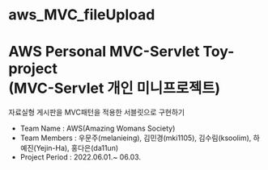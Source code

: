 # aws_MVC_fileUpload

# AWS Personal MVC-Servlet Toy-project<br/>(MVC-Servlet 개인 미니프로젝트)
자료실형 게시판을 MVC패턴을 적용한 서블릿으로 구현하기
- Team Name : AWS(Amazing Womans Society)<br/>
- Team Members : 우문주(melanieing), 김민경(mki1105), 김수림(ksoolim), 하예진(Yejin-Ha), 홍다은(da11un)<br/>
- Project Period : 2022.06.01.~ 06.03.

